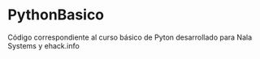 # PythonBasico
Código correspondiente al curso básico de Pyton desarrollado para Nala Systems y ehack.info
